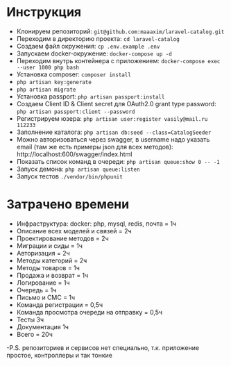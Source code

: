 # Инструкция
- Клонируем репозиторий: `git@github.com:maaaxim/laravel-catalog.git`
- Переходим в директорию проекта: `cd laravel-catalog`
- Создаем файл окружения: `cp .env.example .env`
- Запускаем docker-окружение: `docker-compose up -d`
- Переходим внутрь контейнера с приложением: `docker-compose exec --user 1000 php bash`
- Установка composer: `composer install`
- `php artisan key:generate`
- `php artisan migrate`
- Установка passport: `php artisan passport:install`
- Создаем Client ID & Client secret для OAuth2.0 grant type password: `php artisan passport:client --password`
- Регистрируем юзера: `php artisan user:register vasily@mail.ru 112233`
- Заполнение каталога: `php artisan db:seed --class=CatalogSeeder`
- Можно авторизоваться через swagger, в username надо указать email (там же есть примеры json для всех методов): http://localhost:600/swagger/index.html 
- Показать список команд в очереди: `php artisan queue:show 0 -- -1`
- Запуск демона: `php artisan queue:listen`
- Запуск тестов `./vendor/bin/phpunit`

# Затрачено времени
* Инфраструктура: docker: php, mysql, redis, почта = 1ч
* Описание всех моделей и связей = 2ч
* Проектирование методов = 2ч
* Миграции и сиды = 1ч
* Авторизация = 2ч
* Методы категорий = 2ч 
* Методы товаров = 1ч
* Продажа и возврат = 1ч
* Логирование = 1ч
* Очередь = 1ч
* Письмо и СМС = 1ч
* Команда регистрации = 0,5ч
* Команда просмотра очереди на отправку = 0,5ч
* Тесты 3ч
* Документация 1ч
* Всего = 20ч

-P.S. репозиториев и сервисов нет специально, т.к. приложение простое, контроллеры и так тонкие
